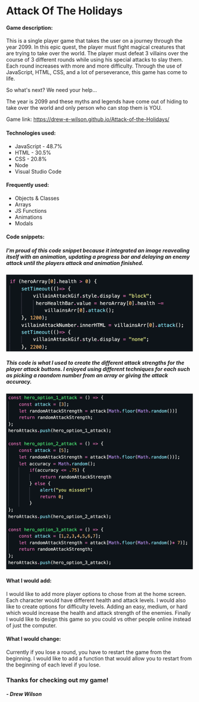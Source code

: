 # Attack Of The Holidays

#### Game description:
This is a single player game that takes the user on a journey through the year 2099. In this epic quest, the player must fight magical creatures that are trying to take over the world. The player must defeat 3 villains over the course of 3 different rounds while using his special attacks to slay them. Each round increases with more and more difficulty. Through the use of JavaScript, HTML, CSS, and a lot of perseverance, this game has come to life. 

So what's next? We need your help...

The year is 2099 and these myths and legends have come out of hiding to take over the world and only person who can stop them is YOU. 

Game link: https://drew-e-wilson.github.io/Attack-of-the-Holidays/
 
#### Technologies used:
* JavaScript - 48.7%
* HTML - 30.5%
* CSS - 20.8%
* Node
* Visual Studio Code

#### Frequently used:
* Objects & Classes
* Arrays
* JS Functions
* Animations
* Modals

#### Code snippets:
##### I'm proud of this code snippet because it integrated an image reavealing itself with an animation, updating a progress bar and delaying an enemy attack until the players attack and animation finished.
<img src="png/code_snippet_1.png">

 ##### This code is what I used to create the different attack strengths for the player attack buttons. I enjoyed using different techniques for each such as picking a raondom number from an array or giving the attack accuracy.

<img src="png/code_snippet_2.png"> 

#### What I would add:
 I would like to add more player options to chose from at the home screen. Each character would have different health and attack levels. I would also like to create options for difficulty levels. Adding an easy, medium, or hard which would increase the health and attack strength of the enemies. Finally I would like to design this game so you could vs other people online instead of just the computer.

#### What I would change:
Currently if you lose a round, you have to restart the game from the beginning. I would like to add a function that would allow you to restart from the beginning of each level if you lose.

### Thanks for checking out my game!
<h5>- Drew Wilson</h5>